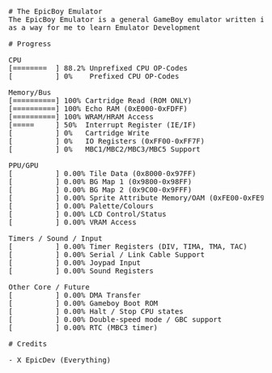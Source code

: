 <pre>
# The EpicBoy Emulator
The EpicBoy Emulator is a general GameBoy emulator written in Pure C, and was created 
as a way for me to learn Emulator Development

# Progress

CPU
[========  ] 88.2% Unprefixed CPU OP-Codes
[          ] 0%    Prefixed CPU OP-Codes

Memory/Bus
[==========] 100% Cartridge Read (ROM ONLY)
[==========] 100% Echo RAM (0xE000-0xFDFF)
[==========] 100% WRAM/HRAM Access
[=====     ] 50%  Interrupt Register (IE/IF)
[          ] 0%   Cartridge Write
[          ] 0%   IO Registers (0xFF00-0xFF7F)
[          ] 0%   MBC1/MBC2/MBC3/MBC5 Support

PPU/GPU
[          ] 0.00% Tile Data (0x8000-0x97FF)
[          ] 0.00% BG Map 1 (0x9800-0x98FF)
[          ] 0.00% BG Map 2 (0x9C00-0x9FFF)
[          ] 0.00% Sprite Attribute Memory/OAM (0xFE00-0xFE9F)
[          ] 0.00% Palette/Colours
[          ] 0.00% LCD Control/Status
[          ] 0.00% VRAM Access

Timers / Sound / Input
[          ] 0.00% Timer Registers (DIV, TIMA, TMA, TAC)
[          ] 0.00% Serial / Link Cable Support
[          ] 0.00% Joypad Input
[          ] 0.00% Sound Registers

Other Core / Future
[          ] 0.00% DMA Transfer
[          ] 0.00% Gameboy Boot ROM
[          ] 0.00% Halt / Stop CPU states
[          ] 0.00% Double-speed mode / GBC support
[          ] 0.00% RTC (MBC3 timer)

# Credits

- X_EpicDev (Everything)
</pre>